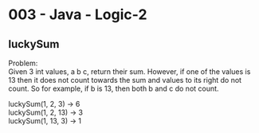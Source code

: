 003 - Java - Logic-2
===================

luckySum
---------


Problem:  
Given 3 int values, a b c, return their sum. However, if one of the values is 13 then it does not count towards the sum and values to its right do not count. So for example, if b is 13, then both b and c do not count. 
>
luckySum(1, 2, 3) → 6  
luckySum(1, 2, 13) → 3  
luckySum(1, 13, 3) → 1  